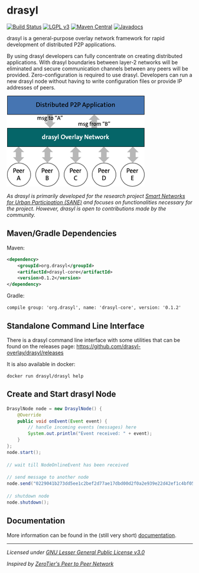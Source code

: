 # drasyl

[![Build Status](https://git.informatik.uni-hamburg.de/sane-public/drasyl/badges/master/pipeline.svg)](https://git.informatik.uni-hamburg.de/sane-public/drasyl/-/pipelines)
[![LGPL v3](https://img.shields.io/badge/license-LGPL%20v3-blue)](https://www.gnu.org/licenses/lgpl-3.0)
[![Maven Central](https://img.shields.io/maven-central/v/org.drasyl/drasyl-core.svg)](https://mvnrepository.com/artifact/org.drasyl/drasyl-core)
[![Javadocs](https://javadoc.io/badge2/org.drasyl/drasyl-core/javadoc.svg)](https://www.javadoc.io/doc/org.drasyl/drasyl-core)

drasyl is a general-purpose overlay network framework for rapid development of distributed P2P applications.

By using drasyl developers can fully concentrate on creating distributed applications.
With drasyl boundaries between layer-2 networks will be eliminated and secure communication channels between any peers will be provided.
Zero-configuration is required to use drasyl.
Developers can run a new drasyl node without having to write configuration files or provide IP addresses of peers.

![drasyl architecture](drasyl-architecture.png)

_As drasyl is primarily developed for the research project
[Smart Networks for Urban Participation (SANE)](https://sane.city/) and focuses on functionalities necessary for the project. However, drasyl is open to
contributions made by the community._

## Maven/Gradle Dependencies

Maven:
```xml
<dependency>
    <groupId>org.drasyl</groupId>
    <artifactId>drasyl-core</artifactId>
    <version>0.1.2</version>
</dependency>
```

Gradle:

```compile group: 'org.drasyl', name: 'drasyl-core', version: '0.1.2'```

## Standalone Command Line Interface

There is a drasyl command line interface with some utilities that can be found on the releases page: https://github.com/drasyl-overlay/drasyl/releases

It is also available in docker:

```docker run drasyl/drasyl help```

## Create and Start drasyl Node

```java
DrasylNode node = new DrasylNode() {
    @Override
    public void onEvent(Event event) {
        // handle incoming events (messages) here
        System.out.println("Event received: " + event);
    }
};
node.start();

// wait till NodeOnlineEvent has been received

// send message to another node
node.send("0229041b273dd5ee1c2bef2d77ae17dbd00d2f0a2e939e22d42ef1c4bf05147ea9", "Hello World");

// shutdown node
node.shutdown();
```

## Documentation

More information can be found in the (still very short) [documentation](doc/README.md).

-------------------------------------
_Licensed under [GNU Lesser General Public License v3.0](LICENSE)_

_Inspired by [ZeroTier's Peer to Peer Network](https://www.zerotier.com/manual/#2_1)_